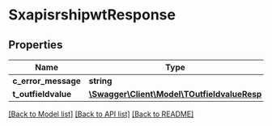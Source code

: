 # SxapisrshipwtResponse

## Properties
Name | Type | Description | Notes
------------ | ------------- | ------------- | -------------
**c_error_message** | **string** |  | [optional] 
**t_outfieldvalue** | [**\Swagger\Client\Model\TOutfieldvalueResp**](TOutfieldvalueResp.md) |  | [optional] 

[[Back to Model list]](../README.md#documentation-for-models) [[Back to API list]](../README.md#documentation-for-api-endpoints) [[Back to README]](../README.md)


